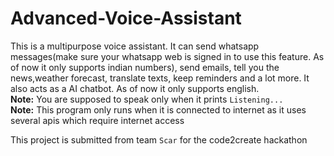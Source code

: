 # Advanced-Voice-Assistant
This is a multipurpose voice assistant. It can send whatsapp messages(make sure your whatsapp web is signed in to use this feature. As of now it only supports indian numbers), send emails, tell you the news,weather forecast, translate texts, keep reminders and a lot more. It also acts as a AI chatbot. As of now it only supports english. <br>
**Note:** You are supposed to speak only when it prints `Listening...` <br>
**Note:** This program only runs when it is connected to internet as it uses several apis which require internet access


This project is submitted from team `Scar` for the code2create hackathon


